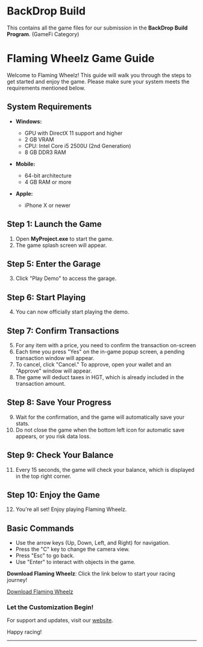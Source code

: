 # BackDrop Build
This contains all the game files for our submission in the **BackDrop Build Program**. (GameFi Category)

# Flaming Wheelz Game Guide

Welcome to Flaming Wheelz! This guide will walk you through the steps to get started and enjoy the game. Please make sure your system meets the requirements mentioned below.

## System Requirements
- **Windows:**
  - GPU with DirectX 11 support and higher
  - 2 GB VRAM
  - CPU: Intel Core i5 2500U (2nd Generation)
  - 8 GB DDR3 RAM

- **Mobile:**
  - 64-bit architecture
  - 4 GB RAM or more

- **Apple:**
  - iPhone X or newer

## Step 1: Launch the Game

1. Open **MyProject.exe** to start the game.
2. The game splash screen will appear.

## Step 5: Enter the Garage

3. Click "Play Demo" to access the garage.

## Step 6: Start Playing

4. You can now officially start playing the demo.

## Step 7: Confirm Transactions

5. For any item with a price, you need to confirm the transaction on-screen
6. Each time you press "Yes" on the in-game popup screen, a pending transaction window will appear.
7. To cancel, click "Cancel." To approve, open your wallet and an "Approve" window will appear.
8. The game will deduct taxes in HGT, which is already included in the transaction amount.

## Step 8: Save Your Progress

9. Wait for the confirmation, and the game will automatically save your stats.
10. Do not close the game when the bottom left icon for automatic save appears, or you risk data loss.

## Step 9: Check Your Balance

11. Every 15 seconds, the game will check your balance, which is displayed in the top right corner.

## Step 10: Enjoy the Game

12. You're all set! Enjoy playing Flaming Wheelz.

## Basic Commands
- Use the arrow keys (Up, Down, Left, and Right) for navigation.
- Press the "C" key to change the camera view.
- Press "Esc" to go back.
- Use "Enter" to interact with objects in the game.

**Download Flaming Wheelz**: Click the link below to start your racing journey!

   [Download Flaming Wheelz](https://drive.google.com/file/d/1BcfDA0DVoI5QYJftbqZP5MqUOoJc8n7i/view?usp=sharing)

### Let the Customization Begin!

For support and updates, visit our [website](https:/hypaverse.org).

Happy racing!

--- 


